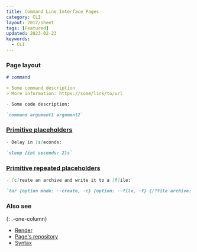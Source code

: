 ```yaml
---
title: Command Line Interface Pages
category: CLI
layout: 2017/sheet
tags: [Featured]
updated: 2023-02-23
keywords:
  - CLI
---
```


### Page layout

```md
# command

> Some command description
> More information: https://some/link/to/url

- Some code description:

`command argument1 argument2`
```

### [Primitive placeholders](https://github.com/command-line-interface-pages/syntax/blob/main/syntax.md#page-examples)

```md
- Delay in [s]econds:

`sleep {int seconds: 2}s`
```

### [Primitive repeated placeholders](https://github.com/command-line-interface-pages/syntax/blob/main/syntax.md#page-examples)

```md
- [c]reate an archive and write it to a [f]ile:

`tar {option mode: --create, -c} {option: --file, -f} {/?file archive: target.tar} {/?path+ input}`
```

### Also see
{: .-one-column}

* [Render](https://github.com/command-line-interface-pages/prototypes/tree/main/clip-view)
* [Page's repository](https://github.com/command-line-interface-pages/cli-pages)
* [Syntax](https://github.com/command-line-interface-pages/syntax/blob/main/syntax.md)
